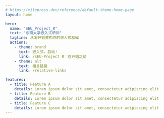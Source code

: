 ```yaml
---
# https://vitepress.dev/reference/default-theme-home-page
layout: home

hero:
  name: "SEU_Project_R"
  text: "东南大学嵌入式培训"
  tagline: 从零开始重构你的嵌入式基础
  actions:
    - theme: brand
      text: 嵌入式，启动！
      link: /SEU-Project R：在开始之前
    - theme: alt
      text: 相关链接
      link: /relative-links

features:
  - title: Feature A
    details: Lorem ipsum dolor sit amet, consectetur adipiscing elit
  - title: Feature B
    details: Lorem ipsum dolor sit amet, consectetur adipiscing elit
  - title: Feature C
    details: Lorem ipsum dolor sit amet, consectetur adipiscing elit
---
```


